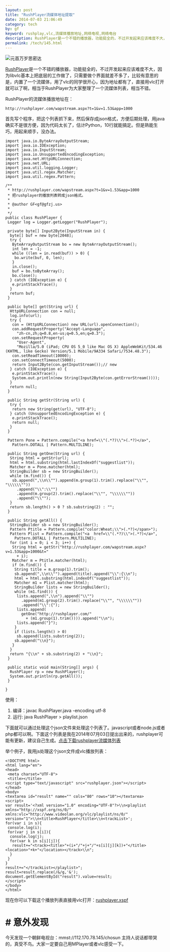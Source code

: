 ```yaml
---
layout: post
title: "RushPlayer流媒体地址提取"
date: 2014-07-03 21:06:49
category: tech
by: gf
keyword: rushplay,vlc,流媒体播放地址,网络电视,网络电台
description: RushPlayer是一个不错的播放器，功能挺全的，不过开发起来应该难度不大，因为libvlc基本上把底层的工作做了，只需要做个界面就差不多了，比较有意思的是，内置了一个流媒体，用了vlc的同
permalink: /tech/145.html
---
```

![元首万岁思密达][c5006725817bce353f665bc70c5b4c59.jpg]

[RushPlayer][]是一个不错的播放器，功能挺全的，不过开发起来应该难度不大，因为libvlc基本上把底层的工作做了，只需要做个界面就差不多了，比较有意思的是，内置了一个流媒体，用了vlc的同学很开心，因为地址都有了，直接用vlc打开就可以了啊，相当于RushPlayer为大家整理了一个流媒体列表，相当不错。

RushPlayer的流媒体播放地址在：

    http://rushplayer.com/wapstream.aspx?t=1&v=1.53&app=1000

首先写个程序，把这个列表抓下来，然后保存成json格式，方便后期处理，用java确实不是很方便，因为代码太长了，估计Python，10行就能搞定。但是熟能生巧，用起来顺手，没办法。

    import java.io.ByteArrayOutputStream;
    import java.io.IOException;
    import java.io.InputStream;
    import java.io.UnsupportedEncodingException;
    import java.net.HttpURLConnection;
    import java.net.URL;
    import java.util.logging.Logger;
    import java.util.regex.Matcher;
    import java.util.regex.Pattern;
    
    /**
     * http://rushplayer.com/wapstream.aspx?t=1&v=1.53&app=1000
     * 把rushplayer的播放列表转成json格式。
     * 
     * @author GF<gf@gfzj.us>
     *
     */
    public class RushPlayer {
     Logger log = Logger.getLogger("RushPlayer");
    
     private byte[] Input2Byte(InputStream in) {
      byte[] buf = new byte[2048];
      try {
       ByteArrayOutputStream bo = new ByteArrayOutputStream();
       int len = -1;
       while ((len = in.read(buf)) > 0) {
        bo.write(buf, 0, len);
       }
       in.close();
       buf = bo.toByteArray();
       bo.close();
      } catch (IOException e) {
       e.printStackTrace();
      }
      return buf;
     }
    
     public byte[] get(String url) {
      HttpURLConnection con = null;
      log.info(url);
      try {
       con = (HttpURLConnection) new URL(url).openConnection();
       con.addRequestProperty("Accept-Language",
         "zh-cn,zh;q=0.8,en-us;q=0.5,en;q=0.3");
       con.setRequestProperty(
         "User-Agent",
         "Mozilla/5.0 (iPad; CPU OS 5_0 like Mac OS X) AppleWebKit/534.46 (KHTML, like Gecko) Version/5.1 Mobile/9A334 Safari/7534.48.3");
       con.setReadTimeout(10000);
       con.setConnectTimeout(5000);
       return Input2Byte(con.getInputStream());// new
      } catch (IOException e) {
       e.printStackTrace();
       System.out.println(new String(Input2Byte(con.getErrorStream())));
      }
      return null;
     }
    
     public String getStr(String url) {
      try {
       return new String(get(url), "UTF-8");
      } catch (UnsupportedEncodingException e) {
       e.printStackTrace();
       return null;
      }
     }
    
     Pattern Pone = Pattern.compile("<a href=\\"(.*?)\\">(.*?)</a>",
       Pattern.DOTALL | Pattern.MULTILINE);
    
     public String getOne(String url) {
      String html = getStr(url);
      html = html.substring(html.lastIndexOf("suggestlist"));
      Matcher m = Pone.matcher(html);
      StringBuilder sb = new StringBuilder();
      while (m.find()) {
       sb.append(",\\n\\"").append(m.group(1).trim().replace("\\"", "\\\\\\""))
         .append("\\":\\"")
         .append(m.group(2).trim().replace("\\"", "\\\\\\""))
         .append("\\"");
      }
      return sb.length() > 0 ? sb.substring(2) : "";
     }
    
     public String getAll() {
      StringBuilder sb = new StringBuilder();
      Pattern Ptitle = Pattern.compile("color:Wheat;\\">(.*?)</span>");
      Pattern Plist = Pattern.compile("<a  href=\\"(.*?)\\">(.*?)</a>",
        Pattern.DOTALL | Pattern.MULTILINE);
      for (int i = 0; i < 3; i++) {
       String html = getStr("http://rushplayer.com/wapstream.aspx?v=1.53&app=1000&t="
         + i);
       Matcher m = Ptitle.matcher(html);
       if (m.find()) {
        String title = m.group(1).trim();
        sb.append(",\\n\\"").append(title).append("\\":{\\n");
        html = html.substring(html.indexOf("suggestlist"));
        Matcher m1 = Plist.matcher(html);
        StringBuilder lists = new StringBuilder();
        while (m1.find()) {
         lists.append(",\\n").append("\\"")
           .append(m1.group(2).trim().replace("\\"", "\\\\\\""))
           .append("\\":{");
         lists.append(
           getOne("http://rushplayer.com/"
             + (m1.group(1).trim()))).append("\\n");
         lists.append("}");
        }
        if (lists.length() > 0)
         sb.append(lists.substring(2));
        sb.append("\\n}");
       }
      }
      return "{\\n" + sb.substring(2) + "\\n}";
     }
    
     public static void main(String[] args) {
      RushPlayer rp = new RushPlayer();
      System.out.println(rp.getAll());
     }
    
    }

使用：

1.  编译：javac RushPlayer.java -encoding utf-8
2.  运行: java RushPlayer > playlist.json

下面就可以通过处理这个json文件来处理这个列表了。javascript或者node.js或者php都可以啊。下面这个列表是我在2014年07月03日提出出来的，rushplayer可能有更新，建议自己生成。[点击下载rushplayer流媒体列表][rushplayer]

举个例子，我用js处理这个json文件成vlc播放列表：

    <!DOCTYPE html>
    <html lang="en">
    <head>
     <meta charset="UTF-8">
     <title></title>
    <script type="text/javascript" src="rushplayer.json"></script>
    </head>
    <body>
    <textarea id="result" name="" cols="80" rows="10"></textarea>
    <script>
    var result='<?xml version="1.0" encoding="UTF-8"?>\\n<playlist xmlns="http://xspf.org/ns/0/" xmlns:vlc="http://www.videolan.org/vlc/playlist/ns/0/" version="1">\\n<title>RushPlayer</title>\\n<trackList>';
    for(var i in s){
     console.log(i);
     for(var j in s[i]){
      console.log(j);
      for(var k in s[i][j]){
       result+="<track><title>"+(i+"/"+j+"/"+s[i][j][k])+"</title><location>"+k+"</location></track>\\n";
      }
     }
    }
    result+="</trackList></playlist>";
    result=result.replace(/&/g,'&');
    document.getElementById("result").value=result;
    </script> 
    </body>
    </html>

现在你可以下载这个播放列表直接用vlc打开：[rushplayer.xspf][]

#  # 意外发现 ##

今天发现一个朝鲜电视台：mmst://112.170.78.145/chosun 主持人说话都带哭的，真受不鸟。大家一定要自己用MPlayer或者vlc感受一下。


[c5006725817bce353f665bc70c5b4c59.jpg]: http://www.gfzj.us/gfzjus_blog/tech/2014-10-22/c5006725817bce353f665bc70c5b4c59.jpg
[RushPlayer]: http://itunes.apple.com/cn/app/rushplayer/id452990487?mt=8
[rushplayer]: http://www.gfzj.us/wp-content/uploads/2014/07/rushplayer.json_.7z
[rushplayer.xspf]: http://www.gfzj.us/wp-content/uploads/2014/07/rushplayer.xspf_.7z
